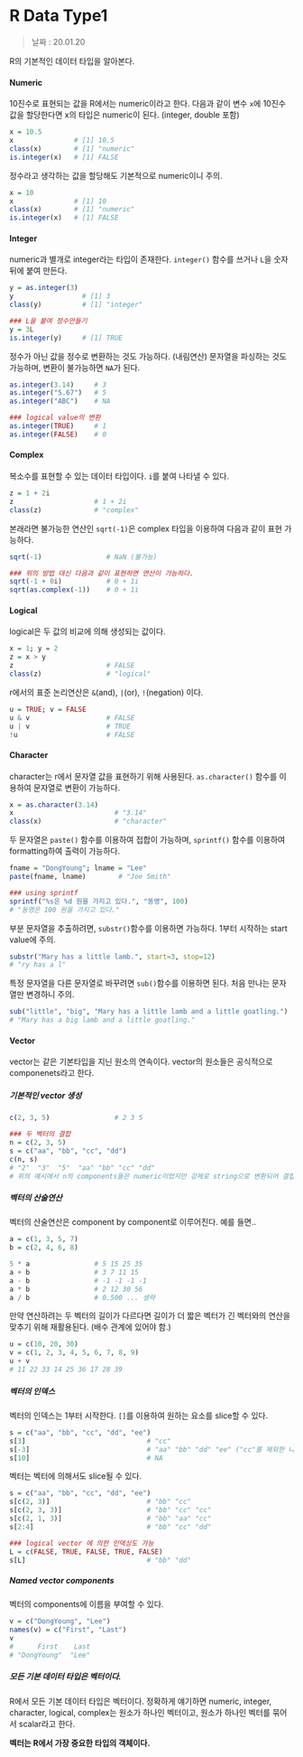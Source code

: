 R Data Type1
=========

> 날짜 : 20.01.20

R의 기본적인 데이터 타입을 알아본다.

#### Numeric
10진수로 표현되는 값을 R에서는 numeric이라고 한다. 다음과 같이 변수 `x`에 10진수 값을 할당한다면 x의 타입은 numeric이 된다.
(integer, double 포함)
```r
x = 10.5
x               # [1] 10.5
class(x)        # [1] "numeric"
is.integer(x)   # [1] FALSE
```

정수라고 생각하는 값을 할당해도 기본적으로 numeric이니 주의.
```r
x = 10
x               # [1] 10
class(x)        # [1] "numeric"
is.integer(x)   # [1] FALSE
```
#### Integer
numeric과 별개로 integer라는 타입이 존재한다.
`integer()` 함수를 쓰거나 `L`을 숫자뒤에 붙여 만든다.

```r
y = as.integer(3)
y                 # [1] 3
class(y)          # [1] "integer"

### L을 붙여 정수만들기
y = 3L
is.integer(y)     # [1] TRUE
```

정수가 아닌 값을 정수로 변환하는 것도 가능하다. (내림연산)
문자열을 파싱하는 것도 가능하며, 변환이 불가능하면 `NA`가 된다.

```r
as.integer(3.14)     # 3
as.integer("5.67")   # 5
as.integer("ABC")    # NA

### logical value의 변환
as.integer(TRUE)     # 1
as.integer(FALSE)    # 0
```

#### Complex
복소수를 표현할 수 있는 데이터 타입이다. `i`를 붙여 나타낼 수 있다.
```r
z = 1 + 2i            
z                    # 1 + 2i
class(z)             # "complex"
```

본래라면 불가능한 연산인 `sqrt(-1)`은 complex 타입을 이용하여 다음과 같이 표현 가능하다.
```r
sqrt(-1)                # NaN (불가능)

### 위의 방법 대신 다음과 같이 표현하면 연산이 가능하다.
sqrt(-1 + 0i)           # 0 + 1i
sqrt(as.complex(-1))    # 0 + 1i
```

#### Logical
logical은 두 값의 비교에 의해 생성되는 값이다.

```r
x = 1; y = 2
z = x > y
z                       # FALSE
class(z)                # "logical"
```

r에서의 표준 논리연산은 `&`(and), `|`(or), `!`(negation) 이다.
```r
u = TRUE; v = FALSE
u & v                   # FALSE
u | v                   # TRUE
!u                      # FALSE
```

#### Character
character는 r에서 문자열 값을 표현하기 위해 사용된다. `as.character()` 함수를 이용하여 문자열로 변환이 가능하다.

```r
x = as.character(3.14)
x                         # "3.14"
class(x)                  # "character"
```

두 문자열은 `paste()` 함수를 이용하여 접합이 가능하며, `sprintf()` 함수를 이용하여 formatting하여 출력이 가능하다.
```r
fname = "DongYoung"; lname = "Lee"
paste(fname, lname)        # "Joe Smith"

### using sprintf
sprintf("%s은 %d 원을 가지고 있다.", "동영", 100)
# "동영은 100 원을 가지고 있다."
```

부분 문자열을 추출하려면, `substr()`함수를 이용하면 가능하다. 
1부터 시작하는 start value에 주의.
```r
substr("Mary has a little lamb.", start=3, stop=12)
# "ry has a l"
```

특정 문자열을 다른 문자열로 바꾸려면 `sub()`함수를 이용하면 된다.
처음 만나는 문자열만 변경하니 주의.
```r
sub("little", "big", "Mary has a little lamb and a little goatling.")
# "Mary has a big lamb and a little goatling."
```

#### Vector
vector는 같은 기본타입을 지닌 원소의 연속이다.
vector의 원소들은 공식적으로 componenets라고 한다.

##### 기본적인 vector 생성
```r
c(2, 3, 5)                # 2 3 5

### 두 벡터의 결합
n = c(2, 3, 5)
s = c("aa", "bb", "cc", "dd")
c(n, s)
# "2"  "3"  "5"  "aa" "bb" "cc" "dd"
# 위의 예시에서 n의 components들은 numeric이었지만 강제로 string으로 변환되어 결합되었다.
```

##### 벡터의 산술연산
벡터의 산술연산은 component by component로 이루어진다.
예를 들면..
```r
a = c(1, 3, 5, 7) 
b = c(2, 4, 6, 8) 

5 * a                # 5 15 25 35
a + b                # 3 7 11 15
a - b                # -1 -1 -1 -1
a * b                # 2 12 30 56
a / b                # 0.500 ... 생략
```

만약 연산하려는 두 벡터의 길이가 다르다면 길이가 더 짧은 벡터가 긴 벡터와의 연산을 맞추기 위해 재활용된다. (배수 관계에 있어야 함.)
```r
u = c(10, 20, 30)
v = c(1, 2, 3, 4, 5, 6, 7, 8, 9)
u + v
# 11 22 33 14 25 36 17 28 39
```

##### 벡터의 인덱스
벡터의 인덱스는 1부터 시작한다. `[]`를 이용하여 원하는 요소를 slice할 수 있다.

```r
s = c("aa", "bb", "cc", "dd", "ee")
s[3]                              # "cc"
s[-3]                             # "aa" "bb" "dd" "ee" ("cc"를 제외한 나머지 원소들)
s[10]                             # NA
```

벡터는 벡터에 의해서도 slice될 수 있다.

```r
s = c("aa", "bb", "cc", "dd", "ee")
s[c(2, 3)]                        # "bb" "cc"
s[c(2, 3, 3)]                     # "bb" "cc" "cc"
s[c(2, 1, 3)]                     # "bb" "aa" "cc"
s[2:4]                            # "bb" "cc" "dd"

### logical vector 에 의한 인덱싱도 가능
L = c(FALSE, TRUE, FALSE, TRUE, FALSE)
s[L]                              # "bb" "dd"
```

##### Named vector components
벡터의 components에 이름을 부여할 수 있다.
```r
v = c("DongYoung", "Lee")
names(v) = c("First", "Last")
v
#      First    Last
# "DongYoung"  "Lee"
```

##### 모든 기본 데이터 타입은 벡터이다.
R에서 모든 기본 데이터 타입은 벡터이다.
정확하게 얘기하면 numeric, integer, character, logical, complex는 원소가 하나인 벡터이고, 원소가 하나인 벡터를 묶어서 scalar라고 한다.

**벡터는 R에서 가장 중요한 타입의 객체이다.**